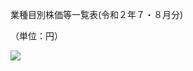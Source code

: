 業種目別株価等一覧表(令和２年７・８月分)

（単位：円）

![](https://www.nta.go.jp/tmp/ba6ab513-bb50-4852-858f-2b8089556a34/images/4d98395cd0081f5a5eaedff3edc2a2b5e8332a13836fa4c4ff4cea853370abcc.jpg)